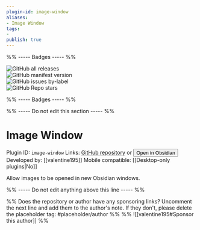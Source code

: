 ```yaml
---
plugin-id: image-window
aliases:
- Image Window
tags: 
- 
publish: true
---
```


%% ----- Badges ----- %%

![GitHub all releases](https://img.shields.io/github/downloads/valentine195/obsidian-image-window/total?color=573E7A&logo=github&style=for-the-badge)   
![GitHub manifest version](https://img.shields.io/github/manifest-json/v/valentine195/obsidian-image-window?color=573E7A&logo=github&style=for-the-badge)   
![GitHub issues by-label](https://img.shields.io/github/issues/valentine195/obsidian-image-window/help%20wanted?color=573E7A&logo=github&style=for-the-badge)   
![GitHub Repo stars](https://img.shields.io/github/stars/valentine195/obsidian-image-window?color=573E7A&logo=github&style=for-the-badge)

%% ----- Badges ----- %%

%% ----- Do not edit this section ----- %%

# Image Window

Plugin ID: `image-window`
Links: [GitHub repository](https://github.com/valentine195/obsidian-image-window) or [<button id=HH>Open in Obsidian</button>](obsidian://goto-plugin?id=image-window)
Developed by: [[valentine195]]
Mobile compatible: [[Desktop-only plugins|No]]

Allow images to be opened in new Obsidian windows.

%% ----- Do not edit anything above this line ----- %% 

%% Does the repository or author have any sponsoring links? Uncomment the next line and add them to the author's note. If they don't, please delete the placeholder tag: #placeholder/author %%
%% ![[valentine195#Sponsor this author]] %%
